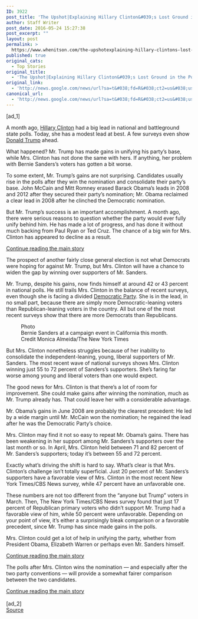 ```yaml
---
ID: 3922
post_title: 'The Upshot|Explaining Hillary Clinton&#039;s Lost Ground in the Polls &#8211; New York Times'
author: Staff Writer
post_date: 2016-05-24 15:27:38
post_excerpt: ""
layout: post
permalink: >
  https://www.whenitson.com/the-upshotexplaining-hillary-clintons-lost-ground-in-the-polls-new-york-times/
published: true
original_cats:
  - Top Stories
original_title:
  - 'The Upshot|Explaining Hillary Clinton&#039;s Lost Ground in the Polls - New York Times'
original_link:
  - 'http://news.google.com/news/url?sa=t&#038;fd=R&#038;ct2=us&#038;usg=AFQjCNHgzM5GMBkHv_DaEhG8fNx-91_8CA&#038;clid=c3a7d30bb8a4878e06b80cf16b898331&#038;cid=52779112697681&#038;ei=6HJEV4DKEY3MwAGGj7dw&#038;url=http://www.nytimes.com/2016/05/25/upshot/explaining-hillary-clintons-lost-ground-in-the-polls.html'
canonical_url:
  - 'http://news.google.com/news/url?sa=t&#038;fd=R&#038;ct2=us&#038;usg=AFQjCNHgzM5GMBkHv_DaEhG8fNx-91_8CA&#038;clid=c3a7d30bb8a4878e06b80cf16b898331&#038;cid=52779112697681&#038;ei=6HJEV4DKEY3MwAGGj7dw&#038;url=http://www.nytimes.com/2016/05/25/upshot/explaining-hillary-clintons-lost-ground-in-the-polls.html'
---
```

 [ad_1]
<br><div readability="108.21659215102">
        <p class="story-body-text story-content" data-para-count="167" data-total-count="167">A month ago, <a href="http://www.nytimes.com/interactive/2016/us/elections/hillary-clinton-on-the-issues.html?inline=nyt-per" title="More articles about Hillary Clinton." class="meta-per">Hillary Clinton</a> had a big lead in national and battleground state polls. Today, she has a modest lead at best. A few surveys even show <a href="http://www.nytimes.com/interactive/2016/us/elections/donald-trump-on-the-issues.html?inline=nyt-per" title="More articles about Donald J. Trump." class="meta-per">Donald Trump</a> ahead.</p><p class="story-body-text story-content" data-para-count="203" data-total-count="370">What happened? Mr. Trump has made gains in unifying his party’s base, while Mrs. Clinton has not done the same with hers. If anything, her problem with Bernie Sanders’s voters has gotten a bit worse.</p><p class="story-body-text story-content" data-para-count="368" data-total-count="738">To some extent, Mr. Trump’s gains are not surprising. Candidates usually rise in the polls after they win the nomination and consolidate their party’s base. John McCain and Mitt Romney erased Barack Obama’s leads in 2008 and 2012 after they secured their party’s nomination; Mr. Obama reclaimed a clear lead in 2008 after he clinched the Democratic nomination.</p><p class="story-body-text story-content" data-para-count="336" data-total-count="1074">But Mr. Trump’s success is an important accomplishment. A month ago, there were serious reasons to question whether the party would ever fully unify behind him. He has made a lot of progress, and has done it without much backing from Paul Ryan or Ted Cruz. The chance of a big win for Mrs. Clinton has appeared to decline as a result.</p><div id="story-ad-1" class="story-ad ad ad-placeholder nocontent robots-nocontent">
    
<a class="visually-hidden skip-to-text-link" href="#story-continues-1">Continue reading the main story</a>
</div>
<p class="story-body-text story-content" data-para-count="206" data-total-count="1280" id="story-continues-1">The prospect of another fairly close general election is not what Democrats were hoping for against Mr. Trump, but Mrs. Clinton will have a chance to widen the gap by winning over supporters of Mr. Sanders.</p><p class="story-body-text story-content" data-para-count="443" data-total-count="1723">Mr. Trump, despite his gains, now finds himself at around 42 or 43 percent in national polls. He still trails Mrs. Clinton in the balance of recent surveys, even though she is facing a divided <a href="http://topics.nytimes.com/top/reference/timestopics/organizations/d/democratic_party/index.html?inline=nyt-org" title="More articles about Democratic Party" class="meta-org">Democratic Party</a>. She is in the lead, in no small part, because there are simply more Democratic-leaning voters than Republican-leaning voters in the country. All but one of the most recent surveys show that there are more Democrats than Republicans.</p><figure id="media-100000004433090" class="media photo embedded layout-large-horizontal media-100000004433090 ratio-tall" data-media-action="modal" itemprop="associatedMedia" itemscope="" itemid="https://static01.nyt.com/images/2016/05/25/upshot/25up-polls/25up-polls-master675.jpg" itemtype="http://schema.org/ImageObject" aria-label="media" role="group"><span class="visually-hidden">Photo</span>
    <div class="image">
            <img src="https://static01.nyt.com/images/2016/05/25/upshot/25up-polls/25up-polls-master675.jpg" alt="" class="media-viewer-candidate" data-mediaviewer-src="http://www.whenitson.com/wp-content/uploads/2016/05/The-UpshotExplaining-Hillary-Clinton039s-Lost-Ground-in-the-Polls-New-York-Times.jpg" data-mediaviewer-caption="Bernie Sanders at a campaign event in California this month." data-mediaviewer-credit="Monica Almeida/The New York Times" itemprop="url" itemid="https://static01.nyt.com/images/2016/05/25/upshot/25up-polls/25up-polls-master675.jpg"/><meta itemprop="height" content="450"/><meta itemprop="width" content="675"/></div>
        <figcaption class="caption" itemprop="caption description"><span class="caption-text">Bernie Sanders at a campaign event in California this month.</span>
                        <span class="credit" itemprop="copyrightHolder">
            <span class="visually-hidden">Credit</span>
            Monica Almeida/The New York Times        </span>
            </figcaption></figure><p class="story-body-text story-content" data-para-count="341" data-total-count="2064">But Mrs. Clinton nonetheless struggles because of her inability to consolidate the independent-leaning, young, liberal supporters of Mr. Sanders. The most recent wave of national surveys shows Mrs. Clinton winning just 55 to 72 percent of Sanders’s supporters. She’s faring far worse among young and liberal voters than one would expect.</p><p class="story-body-text story-content" data-para-count="213" data-total-count="2277">The good news for Mrs. Clinton is that there’s a lot of room for improvement. She could make gains after winning the nomination, much as Mr. Trump already has. That could leave her with a considerable advantage.</p><p class="story-body-text story-content" data-para-count="197" data-total-count="2474">Mr. Obama’s gains in June 2008 are probably the clearest precedent: He led by a wide margin until Mr. McCain won the nomination; he regained the lead after he was the Democratic Party’s choice.</p><p class="story-body-text story-content" data-para-count="292" data-total-count="2766">Mrs. Clinton may find it not so easy to repeat Mr. Obama’s gains. There has been weakening in her support among Mr. Sanders’s supporters over the last month or so. In April, Mrs. Clinton held between 71 and 82 percent of Mr. Sanders’s supporters; today it’s between 55 and 72 percent.</p><p class="story-body-text story-content" data-para-count="306" data-total-count="3072">Exactly what’s driving the shift is hard to say. What’s clear is that Mrs. Clinton’s challenge isn’t totally superficial. Just 20 percent of Mr. Sanders’s supporters have a favorable view of Mrs. Clinton in the most recent New York Times/CBS News survey, while 47 percent have an unfavorable one.</p><p class="story-body-text story-content" data-para-count="432" data-total-count="3504">These numbers are not too different from the “anyone but Trump” voters in March. Then, The New York Times/CBS News survey found that just 17 percent of Republican primary voters who didn’t support Mr. Trump had a favorable view of him, while 50 percent were unfavorable. Depending on your point of view, it’s either a surprisingly bleak comparison or a favorable precedent, since Mr. Trump has since made gains in the polls.</p>
<p class="story-body-text story-content" data-para-count="143" data-total-count="3647">Mrs. Clinton could get a lot of help in unifying the party, whether from President Obama, Elizabeth Warren or perhaps even Mr. Sanders himself.</p><div id="story-ad-2" class="story-ad ad ad-placeholder nocontent robots-nocontent">
    
<a class="visually-hidden skip-to-text-link" href="#story-continues-2">Continue reading the main story</a>
</div>
<p class="story-body-text story-content" data-para-count="173" data-total-count="3820" id="story-continues-2">The polls after Mrs. Clinton wins the nomination — and especially after the two party conventions — will provide a somewhat fairer comparison between the two candidates.</p><a class="visually-hidden skip-to-text-link" href="#whats-next">Continue reading the main story</a>
    </div>
<br>[ad_2]
<br><a href="http://news.google.com/news/url?sa=t&#038;fd=R&#038;ct2=us&#038;usg=AFQjCNHgzM5GMBkHv_DaEhG8fNx-91_8CA&#038;clid=c3a7d30bb8a4878e06b80cf16b898331&#038;cid=52779112697681&#038;ei=6HJEV4DKEY3MwAGGj7dw&#038;url=http://www.nytimes.com/2016/05/25/upshot/explaining-hillary-clintons-lost-ground-in-the-polls.html">Source </a>